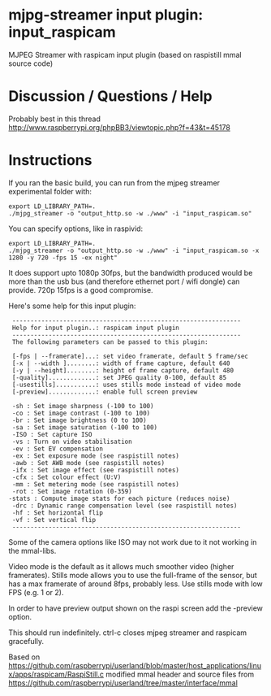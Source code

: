 mjpg-streamer input plugin: input_raspicam
==========================================

MJPEG Streamer with raspicam input plugin (based on raspistill mmal source code)   

Discussion / Questions / Help
=============================

Probably best in this thread
http://www.raspberrypi.org/phpBB3/viewtopic.php?f=43&t=45178


Instructions
============

If you ran the basic build, you can run from the mjpeg streamer experimental
folder with:
```
export LD_LIBRARY_PATH=.
./mjpg_streamer -o "output_http.so -w ./www" -i "input_raspicam.so"
```

You can specify options, like in raspivid:
```
export LD_LIBRARY_PATH=.
./mjpg_streamer -o "output_http.so -w ./www" -i "input_raspicam.so -x 1280 -y 720 -fps 15 -ex night"
```

It does support upto 1080p 30fps, but the bandwidth produced would be more than the usb bus (and therefore ethernet port / wifi dongle) can provide. 720p 15fps is a good compromise.

Here's some help for this input plugin:
```
 ---------------------------------------------------------------
 Help for input plugin..: raspicam input plugin
 ---------------------------------------------------------------
 The following parameters can be passed to this plugin:

 [-fps | --framerate]...: set video framerate, default 5 frame/sec
 [-x | --width ]........: width of frame capture, default 640
 [-y | --height]........: height of frame capture, default 480
 [-quality].............: set JPEG quality 0-100, default 85
 [-usestills]...........: uses stills mode instead of video mode
 [-preview].............: enable full screen preview
 
 -sh : Set image sharpness (-100 to 100)
 -co : Set image contrast (-100 to 100)
 -br : Set image brightness (0 to 100)
 -sa : Set image saturation (-100 to 100)
 -ISO : Set capture ISO
 -vs : Turn on video stabilisation
 -ev : Set EV compensation
 -ex : Set exposure mode (see raspistill notes)
 -awb : Set AWB mode (see raspistill notes)
 -ifx : Set image effect (see raspistill notes)
 -cfx : Set colour effect (U:V)
 -mm : Set metering mode (see raspistill notes)
 -rot : Set image rotation (0-359)
-stats : Compute image stats for each picture (reduces noise)
 -drc : Dynamic range compensation level (see raspistill notes)
 -hf : Set horizontal flip
 -vf : Set vertical flip
 ---------------------------------------------------------------

```
Some of the camera options like ISO may not work due to it not working in the mmal-libs.

Video mode is the default as it allows much smoother video (higher framerates).
Stills mode allows you to use the full-frame of the sensor, but has a max framerate of around 8fps, probably less.
Use stills mode with low FPS (e.g. 1 or 2).

In order to have preview output shown on the raspi screen add the -preview option.

This should run indefinitely. ctrl-c closes mjpeg streamer and raspicam gracefully.

Based on https://github.com/raspberrypi/userland/blob/master/host_applications/linux/apps/raspicam/RaspiStill.c
modified mmal header and source files from https://github.com/raspberrypi/userland/tree/master/interface/mmal
